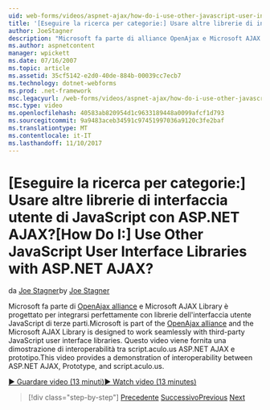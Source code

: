 ```yaml
---
uid: web-forms/videos/aspnet-ajax/how-do-i-use-other-javascript-user-interface-libraries-with-aspnet-ajax
title: '[Eseguire la ricerca per categorie:] Usare altre librerie di interfaccia utente di JavaScript con ASP.NET AJAX? | Microsoft Docs'
author: JoeStagner
description: "Microsoft fa parte di alliance OpenAjax e Microsoft AJAX Library è progettato per integrarsi perfettamente con librerie dell'interfaccia utente JavaScript di terze parti..."
ms.author: aspnetcontent
manager: wpickett
ms.date: 07/16/2007
ms.topic: article
ms.assetid: 35cf5142-e2d0-40de-884b-00039cc7ecb7
ms.technology: dotnet-webforms
ms.prod: .net-framework
msc.legacyurl: /web-forms/videos/aspnet-ajax/how-do-i-use-other-javascript-user-interface-libraries-with-aspnet-ajax
msc.type: video
ms.openlocfilehash: 40583ab820954d1c9633189448a0099afcf1d793
ms.sourcegitcommit: 9a9483aceb34591c97451997036a9120c3fe2baf
ms.translationtype: MT
ms.contentlocale: it-IT
ms.lasthandoff: 11/10/2017
---
```

<a name="how-do-i-use-other-javascript-user-interface-libraries-with-aspnet-ajax"></a><span data-ttu-id="3f525-104">[Eseguire la ricerca per categorie:] Usare altre librerie di interfaccia utente di JavaScript con ASP.NET AJAX?</span><span class="sxs-lookup"><span data-stu-id="3f525-104">[How Do I:] Use Other JavaScript User Interface Libraries with ASP.NET AJAX?</span></span>
====================
<span data-ttu-id="3f525-105">da [Joe Stagner](https://github.com/JoeStagner)</span><span class="sxs-lookup"><span data-stu-id="3f525-105">by [Joe Stagner](https://github.com/JoeStagner)</span></span>

<span data-ttu-id="3f525-106">Microsoft fa parte di [OpenAjax alliance](http://www.openajax.org/) e Microsoft AJAX Library è progettato per integrarsi perfettamente con librerie dell'interfaccia utente JavaScript di terze parti.</span><span class="sxs-lookup"><span data-stu-id="3f525-106">Microsoft is part of the [OpenAjax alliance](http://www.openajax.org/) and the Microsoft AJAX Library is designed to work seamlessly with third-party JavaScript user interface libraries.</span></span> <span data-ttu-id="3f525-107">Questo video viene fornita una dimostrazione di interoperabilità tra script.aculo.us ASP.NET AJAX e prototipo.</span><span class="sxs-lookup"><span data-stu-id="3f525-107">This video provides a demonstration of interoperability between ASP.NET AJAX, Prototype, and script.aculo.us.</span></span>

[<span data-ttu-id="3f525-108">&#9654; Guardare video (13 minuti)</span><span class="sxs-lookup"><span data-stu-id="3f525-108">&#9654; Watch video (13 minutes)</span></span>](https://channel9.msdn.com/Blogs/ASP-NET-Site-Videos/how-do-i-use-other-javascript-user-interface-libraries-with-aspnet-ajax)

>[!div class="step-by-step"]
<span data-ttu-id="3f525-109">[Precedente](how-do-i-choose-between-methods-of-ajax-page-updates.md)
[Successivo](how-do-i-use-the-aspnet-ajax-profile-services.md)</span><span class="sxs-lookup"><span data-stu-id="3f525-109">[Previous](how-do-i-choose-between-methods-of-ajax-page-updates.md)
[Next](how-do-i-use-the-aspnet-ajax-profile-services.md)</span></span>

